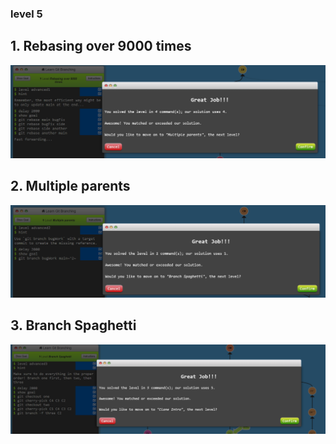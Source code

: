 ### level 5

## 1. Rebasing over 9000 times
![alt text](image-17.png)
## 2. Multiple parents
![alt text](image-18.png)
## 3. Branch Spaghetti
![alt text](image-19.png)
